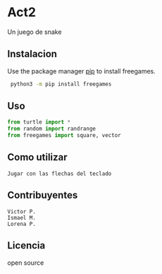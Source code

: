 # Act2

Un juego de snake

## Instalacion

Use the package manager [pip](https://pip.pypa.io/en/stable/) to install freegames.

```bash
 python3 -m pip install freegames
```

## Uso

```python
from turtle import *
from random import randrange
from freegames import square, vector
```

## Como utilizar
```
Jugar con las flechas del teclado
```
## Contribuyentes
```
Victor P.
Ismael M.
Lorena P.
```

## Licencia
open source
